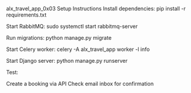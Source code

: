 alx_travel_app_0x03
Setup Instructions
Install dependencies: pip install -r requirements.txt

Start RabbitMQ: sudo systemctl start rabbitmq-server

Run migrations: python manage.py migrate

Start Celery worker: celery -A alx_travel_app worker -l info

Start Django server: python manage.py runserver

Test:

Create a booking via API
Check email inbox for confirmation
